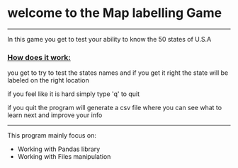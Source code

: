 # welcome to the Map labelling Game
<hr>
<p> In this game you get to test your ability to know the 50 states of U.S.A</p>
<h3><u>How does it work:</u></h3>
<p> you get to try to test the states names and if you get it right the state will be labeled on the right location</p>
<p>if you feel like it is hard simply type 'q' to quit</p>
<p> if you quit the program will generate a csv file where you can see what to learn next and improve your info</p>
<hr>
<p> This program mainly focus on:</p>
<ul>
<li> Working with Pandas library</li>
<li> Working with Files manipulation</li>
</ul>

